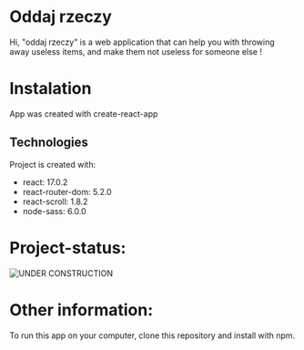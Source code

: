 # Oddaj rzeczy

Hi, "oddaj rzeczy" is a web application that can help you with throwing away useless items, and make them not
useless for someone else !

# Instalation

App was created with create-react-app

## Technologies

Project is created with:

- react: 17.0.2
- react-router-dom: 5.2.0
- react-scroll: 1.8.2
- node-sass: 6.0.0

# Project-status:

![UNDER CONSTRUCTION](https://lh3.googleusercontent.com/proxy/vV3ungaoadUThIojzKOUTVKqd1aWVsJ4uuzgrJL8OuxTmC5XmJtTXxOwCrmbnP1oN6m2eOSzfalM0ukKkWzcKw)

# Other information:

To run this app on your computer, clone this repository and install with npm.
